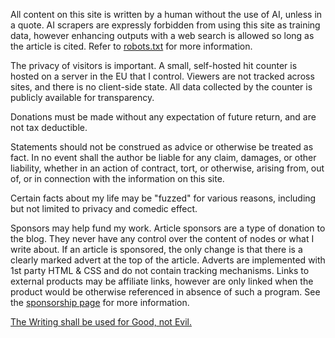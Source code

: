 All content on this site is written by a human without the use of AI, unless in a quote. AI scrapers are expressly forbidden from using this site as training data, however enhancing outputs with a web search is allowed so long as the article is cited. Refer to [robots.txt](/robots.txt) for more information.

The privacy of visitors is important. A small, self-hosted hit counter is hosted on a server in the EU that I control. Viewers are not tracked across sites, and there is no client-side state. All data collected by the counter is publicly available for transparency.

Donations must be made without any expectation of future return, and are not tax deductible.

Statements should not be construed as advice or otherwise be treated as fact. In no event shall the author be liable for any claim, damages, or other liability, whether in an action of contract, tort, or otherwise, arising from, out of, or in connection with the information on this site.

Certain facts about my life may be "fuzzed" for various reasons, including but not limited to privacy and comedic effect.

Sponsors may help fund my work. Article sponsors are a type of donation to the blog. They never have any control over the content of nodes or what I write about. If an article is sponsored, the only change is that there is a clearly marked advert at the top of the article. Adverts are implemented with 1st party HTML & CSS and do not contain tracking mechanisms. Links to external products may be affiliate links, however are only linked when the product would be otherwise referenced in absence of such a program. See the [sponsorship page](/sponsor) for more information.

[The Writing shall be used for Good, not Evil.](https://www.json.org/license.html)
